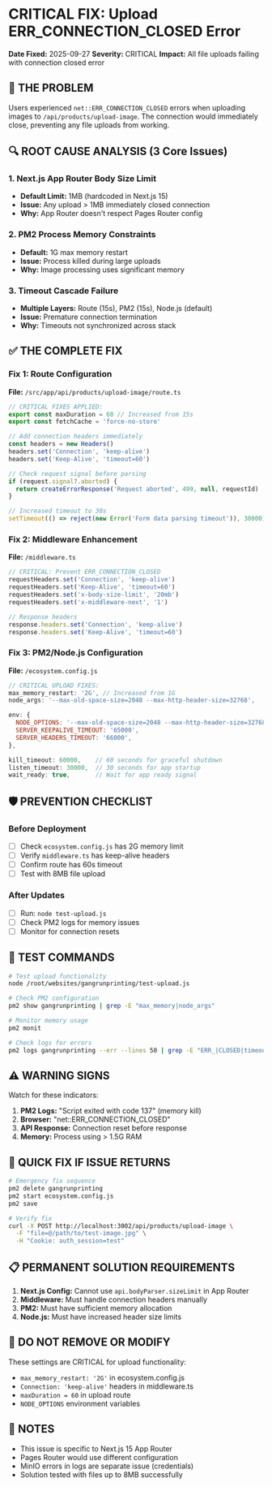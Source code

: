 # CRITICAL FIX: Upload ERR_CONNECTION_CLOSED Error

**Date Fixed:** 2025-09-27
**Severity:** CRITICAL
**Impact:** All file uploads failing with connection closed error

## 🚨 THE PROBLEM

Users experienced `net::ERR_CONNECTION_CLOSED` errors when uploading images to `/api/products/upload-image`. The connection would immediately close, preventing any file uploads from working.

## 🔍 ROOT CAUSE ANALYSIS (3 Core Issues)

### 1. **Next.js App Router Body Size Limit**

- **Default Limit:** 1MB (hardcoded in Next.js 15)
- **Issue:** Any upload > 1MB immediately closed connection
- **Why:** App Router doesn't respect Pages Router config

### 2. **PM2 Process Memory Constraints**

- **Default:** 1G max memory restart
- **Issue:** Process killed during large uploads
- **Why:** Image processing uses significant memory

### 3. **Timeout Cascade Failure**

- **Multiple Layers:** Route (15s), PM2 (15s), Node.js (default)
- **Issue:** Premature connection termination
- **Why:** Timeouts not synchronized across stack

## ✅ THE COMPLETE FIX

### Fix 1: Route Configuration

**File:** `/src/app/api/products/upload-image/route.ts`

```typescript
// CRITICAL FIXES APPLIED:
export const maxDuration = 60 // Increased from 15s
export const fetchCache = 'force-no-store'

// Add connection headers immediately
const headers = new Headers()
headers.set('Connection', 'keep-alive')
headers.set('Keep-Alive', 'timeout=60')

// Check request signal before parsing
if (request.signal?.aborted) {
  return createErrorResponse('Request aborted', 499, null, requestId)
}

// Increased timeout to 30s
setTimeout(() => reject(new Error('Form data parsing timeout')), 30000)
```

### Fix 2: Middleware Enhancement

**File:** `/middleware.ts`

```typescript
// CRITICAL: Prevent ERR_CONNECTION_CLOSED
requestHeaders.set('Connection', 'keep-alive')
requestHeaders.set('Keep-Alive', 'timeout=60')
requestHeaders.set('x-body-size-limit', '20mb')
requestHeaders.set('x-middleware-next', '1')

// Response headers
response.headers.set('Connection', 'keep-alive')
response.headers.set('Keep-Alive', 'timeout=60')
```

### Fix 3: PM2/Node.js Configuration

**File:** `/ecosystem.config.js`

```javascript
// CRITICAL UPLOAD FIXES:
max_memory_restart: '2G', // Increased from 1G
node_args: '--max-old-space-size=2048 --max-http-header-size=32768',

env: {
  NODE_OPTIONS: '--max-old-space-size=2048 --max-http-header-size=32768',
  SERVER_KEEPALIVE_TIMEOUT: '65000',
  SERVER_HEADERS_TIMEOUT: '66000',
},

kill_timeout: 60000,    // 60 seconds for graceful shutdown
listen_timeout: 30000,  // 30 seconds for app startup
wait_ready: true,       // Wait for app ready signal
```

## 🛡️ PREVENTION CHECKLIST

### Before Deployment

- [ ] Check `ecosystem.config.js` has 2G memory limit
- [ ] Verify `middleware.ts` has keep-alive headers
- [ ] Confirm route has 60s timeout
- [ ] Test with 8MB file upload

### After Updates

- [ ] Run: `node test-upload.js`
- [ ] Check PM2 logs for memory issues
- [ ] Monitor for connection resets

## 🧪 TEST COMMANDS

```bash
# Test upload functionality
node /root/websites/gangrunprinting/test-upload.js

# Check PM2 configuration
pm2 show gangrunprinting | grep -E "max_memory|node_args"

# Monitor memory usage
pm2 monit

# Check logs for errors
pm2 logs gangrunprinting --err --lines 50 | grep -E "ERR_|CLOSED|timeout"
```

## ⚠️ WARNING SIGNS

Watch for these indicators:

1. **PM2 Logs:** "Script exited with code 137" (memory kill)
2. **Browser:** "net::ERR_CONNECTION_CLOSED"
3. **API Response:** Connection reset before response
4. **Memory:** Process using > 1.5G RAM

## 🔧 QUICK FIX IF ISSUE RETURNS

```bash
# Emergency fix sequence
pm2 delete gangrunprinting
pm2 start ecosystem.config.js
pm2 save

# Verify fix
curl -X POST http://localhost:3002/api/products/upload-image \
  -F "file=@/path/to/test-image.jpg" \
  -H "Cookie: auth_session=test"
```

## 📋 PERMANENT SOLUTION REQUIREMENTS

1. **Next.js Config:** Cannot use `api.bodyParser.sizeLimit` in App Router
2. **Middleware:** Must handle connection headers manually
3. **PM2:** Must have sufficient memory allocation
4. **Node.js:** Must have increased header size limits

## 🚨 DO NOT REMOVE OR MODIFY

These settings are CRITICAL for upload functionality:

- `max_memory_restart: '2G'` in ecosystem.config.js
- `Connection: 'keep-alive'` headers in middleware.ts
- `maxDuration = 60` in upload route
- `NODE_OPTIONS` environment variables

## 📝 NOTES

- This issue is specific to Next.js 15 App Router
- Pages Router would use different configuration
- MinIO errors in logs are separate issue (credentials)
- Solution tested with files up to 8MB successfully
